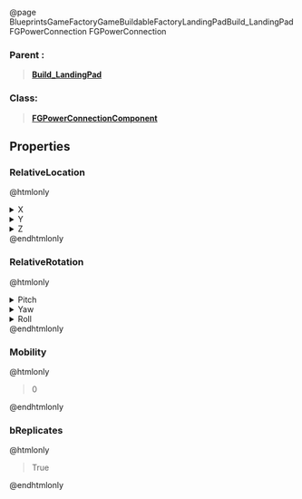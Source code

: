 @page BlueprintsGameFactoryGameBuildableFactoryLandingPadBuild_LandingPadFGPowerConnection FGPowerConnection
### Parent :
<b><a href="_blueprints_game_factory_game_buildable_factory_landing_pad_build__landing_pad.html"><blockquote>Build_LandingPad</blockquote></a></b>
### Class:
<b><a href="_class_script_f_g_power_connection_component.html"><blockquote>FGPowerConnectionComponent</blockquote></a></b>
## Properties
### RelativeLocation
@htmlonly
<details>
 <summary>X</summary>
<blockquote>458.9998779296875</blockquote>
</details>
<details>
 <summary>Y</summary>
<blockquote>525.0001220703125</blockquote>
</details>
<details>
 <summary>Z</summary>
<blockquote>464</blockquote>
</details>
@endhtmlonly

### RelativeRotation
@htmlonly
<details>
 <summary>Pitch</summary>
<blockquote>0</blockquote>
</details>
<details>
 <summary>Yaw</summary>
<blockquote>1.3660376680491026e-05</blockquote>
</details>
<details>
 <summary>Roll</summary>
<blockquote>0</blockquote>
</details>
@endhtmlonly

### Mobility
@htmlonly
<blockquote>0</blockquote>
@endhtmlonly

### bReplicates
@htmlonly
<blockquote>True</blockquote>
@endhtmlonly

